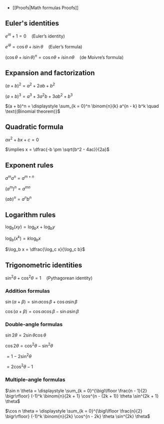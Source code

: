 * [[Proofs|Math formulas Proofs]]

## Euler's identities

$e^{i \pi} + 1 = 0 \quad \text{(Euler's identity)}$

$e^{i \theta} = \cos \theta + i \sin \theta \quad \text{(Euler's formula)}$

$(\cos \theta + i \sin \theta)^n = \cos n \theta + i \sin n \theta \quad \text{(de Moivre's formula)}$

## Expansion and factorization

$(a + b)^2 = a^2 + 2ab + b^2$

$(a + b)^3 = a^3 + 3a^2 b + 3ab^2 + b^3$

$(a + b)^n = \displaystyle \sum_{k = 0}^n \binom{n}{k} a^{n - k} b^k \quad \text{(Binomial theorem)}$

## Quadratic formula

$ax^2 + bx + c = 0$

$\implies x = \dfrac{-b \pm \sqrt{b^2 - 4ac}}{2a}$

## Exponent rules

$a^m a^n = a^{m + n}$

$(a^m)^n = a^{mn}$

$(ab)^n = a^n b^n$

## Logarithm rules

$\log_b (xy) = \log_b x + \log_b y$

$\log_b (x^k) = k \log_b x$

$\log_b x = \dfrac{\log_c x}{\log_c b}$

## Trigonometric identities

$\sin^2 \theta + \cos^2 \theta = 1 \quad \text{(Pythagorean identity)}$

### Addition formulas

$\sin(\alpha + \beta) = \sin \alpha \cos \beta + \cos \alpha \sin \beta$

$\cos(\alpha + \beta) = \cos \alpha \cos \beta - \sin \alpha \sin \beta$

### Double-angle formulas

$\sin 2 \theta = 2 \sin \theta \cos \theta$

$\cos 2 \theta = \cos^2 \theta - \sin^2 \theta$

$= 1 - 2 \sin^2 \theta$

$= 2 \cos^2 \theta - 1$

### Multiple-angle formulas

$\sin n \theta = \displaystyle \sum_{k = 0}^{\bigl\lfloor \frac{n - 1}{2} \bigr\rfloor} (-1)^k \binom{n}{2k + 1} \cos^{n - (2k + 1)} \theta \sin^{2k + 1} \theta$

$\cos n \theta = \displaystyle \sum_{k = 0}^{\bigl\lfloor \frac{n}{2} \bigr\rfloor} (-1)^k \binom{n}{2k} \cos^{n - 2k} \theta \sin^{2k} \theta$
